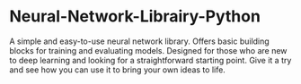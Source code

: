# Neural-Network-Librairy-Python
A simple and easy-to-use neural network library. Offers basic building blocks for training and evaluating models. Designed for those who are new to deep learning and looking for a straightforward starting point. Give it a try and see how you can use it to bring your own ideas to life.
